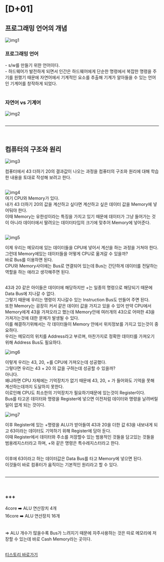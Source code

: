 # [D+01]

## 프로그래밍 언어의 개념

![img1](https://img1.daumcdn.net/thumb/R1280x0/?scode=mtistory2&fname=https%3A%2F%2Fblog.kakaocdn.net%2Fdn%2FbiKKqA%2FbtrMrSbwFP5%2F7ssVzjY9E7qoVlORBMiCbK%2Fimg.png)

### 프로그래밍 언어

\- s/w를 만들기 위한 언어이다. <br>
\- 하드웨어가 발전하게 되면서 인간은 하드웨어에게 단순한 명령에서 복잡한 명령을 주기를 원했기 때문에 자연어에서 기계적인 요소를 추출해 기계가 알아들을 수 있는 언어인 기계어를 창작하게 되었다.<br><br>

### 자연어 vs 기계어

![img2](https://img1.daumcdn.net/thumb/R1280x0/?scode=mtistory2&fname=https%3A%2F%2Fblog.kakaocdn.net%2Fdn%2FbsDPpm%2FbtrMyf32ZLK%2FpRKSk3D8O7ys96dNGwFnvK%2Fimg.png)<br><br>

---

<br>

## 컴퓨터의 구조와 원리

![img3](https://img1.daumcdn.net/thumb/R1280x0/?scode=mtistory2&fname=https%3A%2F%2Fblog.kakaocdn.net%2Fdn%2FsqeVD%2FbtrMvsDoYGg%2F17neJWtkMkxdte8cfAZv70%2Fimg.png)

컴퓨터에서 43 더하기 20의 결과값이 나오는 과정을 컴퓨터의 구조와 원리에 대해 학습한 내용을 토대로 작성해 보려고 한다. <br><br>

![img4](https://img1.daumcdn.net/thumb/R1280x0/?scode=mtistory2&fname=https%3A%2F%2Fblog.kakaocdn.net%2Fdn%2FWK7hG%2FbtrMvtPQTu7%2FRnWigk86d5DhVf3haSC9JK%2Fimg.png)<br>
여기 CPU와 Memory가 있다. <br>
내가 43 더하기 20의 값을 계산하고 싶다면 계산하고 싶은 데이터 값을 Memory에 넣어둬야 한다. <br>
이때 Memory는 유한성이라는 특징을 가지고 있기 때문에 데이터가 그냥 들어가는 것이 아니라 데이터에서 딸려오는 데이터타입의 크기에 맞추어 Memory에 넣어준다. <br><br>

![img5](https://img1.daumcdn.net/thumb/R1280x0/?scode=mtistory2&fname=https%3A%2F%2Fblog.kakaocdn.net%2Fdn%2Fbh7jSl%2FbtrMrRX17zY%2FNgGpLT98iVGtfsiN8Pn6tk%2Fimg.png)

이제 우리는 메모리에 있는 데이터들을 CPU에 넣어서 계산을 하는 과정을 거쳐야 한다. <br>
그런데 Memory에있는 데이터들을 어떻게 CPU로 옮겨갈 수 있을까? <br>
바로 Bus를 이용하면 된다. <br>
CPU와 Memory사이에는 Bus로 연결되어 있는데 Bus는 간단하게 데이터를 전달하는 역할을 하는 애라고 생각해주면 된다.<br><br>

43과 20 같은 아이들은 데이터에 해당하지만 +는 일종의 명령으로 해당되기 때문에 Data Bus에 지나갈 수 없다.<br>
그렇기 때문에 우리는 명령이 지나갈수 있는 Instruction Bus도 만들어 주면 된다. <br>
또한 Memory는 굉장히 커서 같은 데이터 값을 가지고 있을 수 있어 만약 CPU에서 Memory에게 43을 가져오라고 했는데 Memory안에 여러개의 43으로 어떠한 43을 가져가는것에 대한 문제가 발생될 수 있다. <br>
이를 해결하기위해서는 각 데이터들이 Memory 안에서 위치정보를 가지고 있는것이 중요하다. <br>
우리는 메모리의 위치를 Address라고 부르며, 마찬가지로 정확한 데이터를 가져오기 위해 Address Bus도 필요하다. <br>

![img6](https://img1.daumcdn.net/thumb/R1280x0/?scode=mtistory2&fname=https%3A%2F%2Fblog.kakaocdn.net%2Fdn%2FJaURp%2FbtrMvtbfxz3%2FcOsjKXLl834OPaPxM23BH0%2Fimg.png)

이렇게 우리는 43, 20, +를 CPU에 가져오는데 성공했다.<br>
그렇다면 우리는 43 + 20 의 값을 구하는데 성공할 수 있을까?<br>
아니다.<br>
왜냐하면 CPU 자체에는 기억장치가 없기 때문에 43, 20, + 가 들어와도 기억을 못해 계산하는데까지 도달하지 못한다.<br>
이로인해 CPU도 최소한의 기억장치가 필요하기때문에 있는것이 Register이다.<br>
Bus를 타고온 데이터와 명령을 Register에 넣으면 이전처럼 데이터와 명령을 날려버릴 일이 없게 되는 것이다.<br>

![img7](https://img1.daumcdn.net/thumb/R1280x0/?scode=mtistory2&fname=https%3A%2F%2Fblog.kakaocdn.net%2Fdn%2FEnJrw%2FbtrMy0Ta8lJ%2FHA1rIkz2t4k1tpeEs0oMlK%2Fimg.png)

이후 Register에 있는 +명령을 ALU가 받아들여 43과 20을 더한 값 63을 내보내게 되고 63이라는 데이터도 기억하기 위해 Register에 담아 둔다.<br>
이때 Register에서 데이터와 주소를 저장할수 있는 범용적인 것들을 담고있는 것들을 범용레지스터라고 하며, +와 같은 명령은 특수레지스터라고 한다.<br><br>

이후에 63이라고 하는 데이터값은 Data Bus를 타고 Memory에 넣으면 된다.<br>
이것들이 바로 컴퓨터가 움직이는 기본적인 원리라고 할 수 있다.<br><br>

---

<br>

### +++

4core ➡️ ALU 연산장치 4개 <br>
16core ➡️ ALU 연산장치 16개 <br><br>

=> ALU 개수가 많을수록 Bus가 느려지기 때문에 자주사용하는 것은 따로 메모리에 저장할 수 있는데 바로 Cash Memory라는 곳이다. <br><br>

[티스토리 바로가기](https://onelight-stay.tistory.com/605?category=583276)
